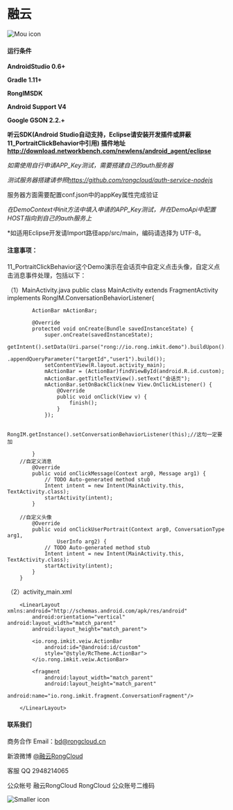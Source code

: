 # 融云

![Mou icon](http://www.rongcloud.cn/images/logo_1.png)





#### 运行条件

**AndroidStudio 0.6+**

**Gradle 1.11+**

**RongIMSDK**

**Android Support V4**

**Google GSON 2.2.+**

**听云SDK(Android Studio自动支持，Eclipse请安装开发插件或屏蔽11_PortraitClickBehavior中引用)**
**插件地址<http://download.networkbench.com/newlens/android_agent/eclipse>**

*如需使用自行申请APP_Key测试，需要搭建自己的auth服务器*

*测试服务器搭建请参照<https://github.com/rongcloud/auth-service-nodejs>*

服务器方面需要配置conf.json中的appKey属性完成验证

*在DemoContext中init方法中填入申请的APP_Key测试，并在DemoApi中配置HOST指向到自己的auth服务上*

*如适用Eclipse开发请Import路径app/src/main，编码请选择为 UTF-8。

#### 注意事项：
11_PortraitClickBehavior这个Demo演示在会话页中自定义点击头像，自定义点击消息事件处理，包括以下：
		
（1）MainActivity.java
		public class MainActivity extends FragmentActivity implements RongIM.ConversationBehaviorListener{
		
		    ActionBar mActionBar;
		    
		    @Override
		    protected void onCreate(Bundle savedInstanceState) {
		        super.onCreate(savedInstanceState);
		        getIntent().setData(Uri.parse("rong://io.rong.imkit.demo").buildUpon().appendPath("conversation").appendPath("private")
		                .appendQueryParameter("targetId","user1").build());
		        setContentView(R.layout.activity_main);
		        mActionBar = (ActionBar)findViewById(android.R.id.custom);
		        mActionBar.getTitleTextView().setText("会话页");
		        mActionBar.setOnBackClick(new View.OnClickListener() {
		            @Override
		            public void onClick(View v) {
		                finish();
		            }
		        });
		        
		        RongIM.getInstance().setConversationBehaviorListener(this);//这句一定要加
		
		    }
		//自定义消息
			@Override
			public void onClickMessage(Context arg0, Message arg1) {
				// TODO Auto-generated method stub
				Intent intent = new Intent(MainActivity.this, TextActivity.class);
				startActivity(intent);
			}
		
		//自定义头像
			@Override
			public void onClickUserPortrait(Context arg0, ConversationType arg1,
					UserInfo arg2) {
				// TODO Auto-generated method stub
				Intent intent = new Intent(MainActivity.this, TextActivity.class);
				startActivity(intent);
			}
		}

（2）activity_main.xml
		<?xml version="1.0" encoding="utf-8"?>
		
		<LinearLayout xmlns:android="http://schemas.android.com/apk/res/android"
		    android:orientation="vertical" android:layout_width="match_parent"
		    android:layout_height="match_parent">
		
		    <io.rong.imkit.veiw.ActionBar
		        android:id="@android:id/custom"
		        style="@style/RcTheme.ActionBar">
		    </io.rong.imkit.veiw.ActionBar>
		
		    <fragment
		        android:layout_width="match_parent"
		        android:layout_height="match_parent"
		        android:name="io.rong.imkit.fragment.ConversationFragment"/>
		
		</LinearLayout>
    	
#### 联系我们
商务合作
Email：<bd@rongcloud.cn>

新浪微博 [@融云RongCloud](http://weibo.com/rongcloud)

客服 QQ 2948214065

公众帐号
融云RongCloud RongCloud 公众账号二维码

![Smaller icon](http://www.rongcloud.cn/images/code1.png "RongCloud")
